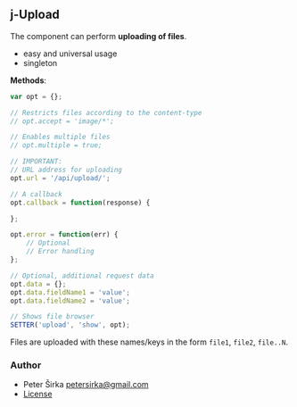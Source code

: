 ## j-Upload

The component can perform __uploading of files__.

- easy and universal usage
- singleton

__Methods__:

```javascript
var opt = {};

// Restricts files according to the content-type
// opt.accept = 'image/*';

// Enables multiple files
// opt.multiple = true;

// IMPORTANT:
// URL address for uploading
opt.url = '/api/upload/';

// A callback
opt.callback = function(response) {

};

opt.error = function(err) {
	// Optional
	// Error handling
};

// Optional, additional request data
opt.data = {};
opt.data.fieldName1 = 'value';
opt.data.fieldName2 = 'value';

// Shows file browser
SETTER('upload', 'show', opt);
```

Files are uploaded with these names/keys in the form `file1`, `file2`, `file..N`.

### Author

- Peter Širka <petersirka@gmail.com>
- [License](https://www.totaljs.com/licenses/)